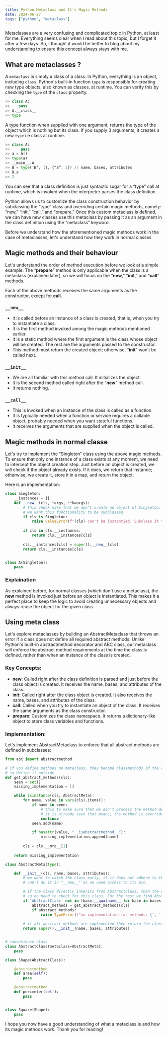 ```yaml
---
title: Python Metaclass and It's Magic Methods
date: 2024-06-27
tags: ["python", "metaclass"]
---
```


Metaclasses are a very confusing and complicated topic in Python, at least for me. Everything seems clear when I read about this topic, but I forget it after a few days. So, I thought it would be better to blog about my understanding to ensure this concept always stays with me.

## What are metaclasses ?


A `metaclass` is simply a class of a class. In Python, everything is an object, including `class`. Python's built-in function `type` is responsible for creating new type objects, also known as classes, at runtime. You can verify this by checking the `type` of the `class` property.


```python
>> class A:
>>    pass
>> A.__class__
>> type
```

A type function when supplied with one argument, returns the type of the object which is nothing but its class. If you supply 3 arguments, it creates a new `type` i.e class at runtime.

```python
>> class A:
>>     pass
>> a = A()
>> type(a)
>> __main__.A
>> B = type(‘B’, (), {“a”: 2}) // name, bases, attributes
>> B.a
>> 2
```

You can see that a class definition is just syntactic sugar for a “type” call at runtime, which is invoked when the interpreter parses the class definition.

Python allows us to customize the class construction behavior by subclassing the “type” class and overriding certain magic methods, namely: “new,” “init,” “call,” and “prepare.” Once this custom metaclass is defined, we can have new classes use this metaclass by passing it as an argument in the class definition using the “metaclass” keyword.

Before we understand how the aforementioned magic methods work in the case of metaclasses, let's understand how they work in normal classes.

## Magic methods and their behaviour

Let's understand the order of method execution before we look at a simple example. The “__prepare__” method is only applicable when the class is a metaclass (explained later), so we will focus on the “__new__,” “__init__,” and “__call__” methods.

Each of the above methods receives the same arguments as the constructor, except for __call__.

### `__new__`
- It is called before an instance of a class is created, that is, when you try to instantiate a class.
- It is the first method invoked among the magic methods mentioned earlier.
- It is a static method where the first argument is the class whose object will be created. The rest are the arguments passed to the constructor.
- This method must return the created object; otherwise, “__init__” won’t be called next.

### `__init__`
- We are all familiar with this method call. It initializes the object.
- It is the second method called right after the “__new__” method call.
- It returns nothing.

### `__call__`
- This is invoked when an instance of the class is called as a function.
- It is typically needed when a function or service requires a callable object, probably needed when you want stateful functions.
- It receives the arguments that are supplied when the object is called.

## Magic methods in normal classe

Let's try to implement the “Singleton” class using the above magic methods. To ensure that only one instance of a class exists at any moment, we need to intercept the object creation step. Just before an object is created, we will check if the object already exists. If it does, we return that instance; otherwise, we create it, store it in a map, and return the object.

Here is an implementation:

```python
class Singleton:
    __instances = {}
    def __new__(cls, *args, **kwargs):
        # this check make that we don't create an object of Singleton.
        # we want this functionality to be subclassed.
        if cls is Singleton:
            raise ValueError(f"{cls} can't be instantied. Subclass it to create objects")
        
        if cls in cls.__instances:
            return cls.__instances[cls]
        
        cls.__instances[cls] = super().__new__(cls)
        return cls.__instances[cls]


class A(Singleton):
    pass
```

### Explaination

As explained before, for normal classes (which don't use a metaclass), the __new__ method is invoked just before an object is instantiated. This makes it a perfect place to keep the logic to avoid creating unnecessary objects and always reuse the object for the given class.

## Using meta class

Let's explore metaclasses by building an AbstractMetaclass that throws an error if a class does not define all required abstract methods. Unlike Python's built-in abstractmethod decorator and ABC class, our metaclass will enforce the abstract method requirements at the time the class is defined, rather than when an instance of the class is created.

### Key Concepts:

- __new__: Called right after the class definition is parsed and just before the class object is created. It receives the name, bases, and attributes of the class.
- __init__: Called right after the class object is created. It also receives the name, bases, and attributes of the class.
- __call__: Called when you try to instantiate an object of the class. It receives the same arguments as the class constructor.
- __prepare__: Customizes the class namespace. It returns a dictionary-like object to store class variables and functions.


### Implementation:

Let's implement AbstractMetaclass to enforce that all abstract methods are defined in subclasses:

```python
from abc import abstractmethod

# if you define methods on metaclass, they become classmethods of the class being created
# so define it outside
def get_abstract_methods(cls):
    seen = set()
    missing_implementation = []

    while isinstance(cls, AbstractMeta):
        for name, value in vars(cls).items():
            if name in seen:
                # this to make sure that we don't process the method defined in the parent class and if
                # it is already seen that means, the method is overriden.
                continue
            seen.add(name)

            if hasattr(value, "__isabstractmethod__"):
                missing_implementation.append(name)
            
        cls = cls.__mro__[1]
    
    return missing_implementation

class AbstractMeta(type):

    def __init__(cls, name, bases, attributes):
        # we want to catch the class early, if it does not adhere to the abstract class protocol
        # can't do it in "__new__" as we need access to its mro.

        # if the class directly inherits from AbstractClass, then the class defines the abstract methods
        # so no need to check for this class. For the rest we find AbstractClass in the class mro.
        if 'AbstractClass' not in [base.__qualname__ for base in bases]:
            abstract_methods = get_abstract_methods(cls)
            if abstract_methods:
                raise TypeError(f"no implementation for methods: {', '.join(abstract_methods)} in class {name}")
            
        # if all abstract methods are implemented then return the class object.
        return super().__init__(name, bases, attributes)


# convenience class
class AbstractClass(metaclass=AbstractMeta):
    pass

class Shape(AbstractClass):

    @abstractmethod
    def area(self):
        pass

    @abstractmethod
    def perimeter(self):
        pass


class Square(Shape):
    pass
```

I hope you now have a good understanding of what a metaclass is and how its magic methods work. Thank you for reading!
